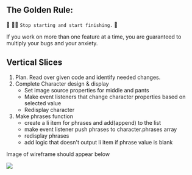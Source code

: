 ## The Golden Rule:

🦸 🦸‍♂️ `Stop starting and start finishing.` 🏁

If you work on more than one feature at a time, you are guaranteed to multiply your bugs and your anxiety.

## Vertical Slices

1. Plan. Read over given code and identify needed changes.
2. Complete Character design & display
    - Set image source properties for middle and pants
    - Make event listeners that change character properties based on selected value
    - Redisplay character
3. Make phrases function
    - create a li item for phrases and add(append) to the list
    - make event listener push phrases to character.phrases array
    - redisplay phrases
    - add logic that doesn't output li item if phrase value is blank

Image of wireframe should appear below

![](wireframe.png)
